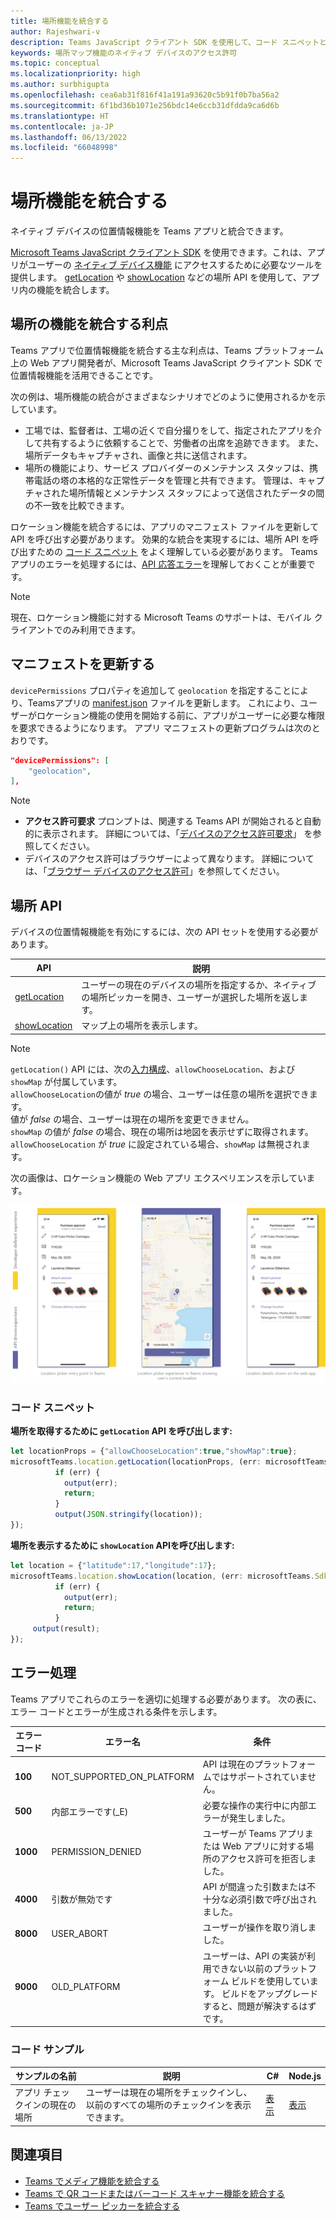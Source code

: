 ```yaml
---
title: 場所機能を統合する
author: Rajeshwari-v
description: Teams JavaScript クライアント SDK を使用して、コード スニペットとサンプルを使用して位置情報機能を活用する方法について説明します
keywords: 場所マップ機能のネイティブ デバイスのアクセス許可
ms.topic: conceptual
ms.localizationpriority: high
ms.author: surbhigupta
ms.openlocfilehash: cea6ab31f816f41a191a93620c5b91f0b7ba56a2
ms.sourcegitcommit: 6f1bd36b1071e256bdc14e6ccb31dfdda9ca6d6b
ms.translationtype: HT
ms.contentlocale: ja-JP
ms.lasthandoff: 06/13/2022
ms.locfileid: "66048998"
---
```

# <a name="integrate-location-capabilities"></a>場所機能を統合する

ネイティブ デバイスの位置情報機能を Teams アプリと統合できます。  

[Microsoft Teams JavaScript クライアント SDK](/javascript/api/overview/msteams-client?view=msteams-client-js-latest&preserve-view=true) を使用できます。これは、アプリがユーザーの [ネイティブ デバイス機能](native-device-permissions.md) にアクセスするために必要なツールを提供します。 [getLocation](/javascript/api/@microsoft/teams-js/location.locationprops) や [showLocation](/javascript/api/@microsoft/teams-js/location.locationprops?) などの場所 API を使用して、アプリ内の機能を統合します。

## <a name="advantages-of-integrating-location-capabilities"></a>場所の機能を統合する利点

Teams アプリで位置情報機能を統合する主な利点は、Teams プラットフォーム上の Web アプリ開発者が、Microsoft Teams JavaScript クライアント SDK で位置情報機能を活用できることです。

次の例は、場所機能の統合がさまざまなシナリオでどのように使用されるかを示しています。

* 工場では、監督者は、工場の近くで自分撮りをして、指定されたアプリを介して共有するように依頼することで、労働者の出席を追跡できます。 また、場所データもキャプチャされ、画像と共に送信されます。
* 場所の機能により、サービス プロバイダーのメンテナンス スタッフは、携帯電話の塔の本格的な正常性データを管理と共有できます。 管理は、キャプチャされた場所情報とメンテナンス スタッフによって送信されたデータの間の不一致を比較できます。

ロケーション機能を統合するには、アプリのマニフェスト ファイルを更新して API を呼び出す必要があります。 効果的な統合を実現するには、場所 API を呼び出すための [コード スニペット](#code-snippets) をよく理解している必要があります。
Teams アプリのエラーを処理するには、[API 応答エラー](#error-handling)を理解しておくことが重要です。

> [!NOTE]
> 現在、ロケーション機能に対する Microsoft Teams のサポートは、モバイル クライアントでのみ利用できます。

## <a name="update-manifest"></a>マニフェストを更新する

`devicePermissions` プロパティを追加して `geolocation` を指定することにより、Teamsアプリの [manifest.json](../../resources/schema/manifest-schema.md#devicepermissions) ファイルを更新します。 これにより、ユーザーがロケーション機能の使用を開始する前に、アプリがユーザーに必要な権限を要求できるようになります。 アプリ マニフェストの更新プログラムは次のとおりです。

``` json
"devicePermissions": [
    "geolocation",
],
```

> [!NOTE]
>
> * **アクセス許可要求** プロンプトは、関連する Teams API が開始されると自動的に表示されます。 詳細については、「[デバイスのアクセス許可要求](native-device-permissions.md)」 を参照してください。
> * デバイスのアクセス許可はブラウザーによって異なります。 詳細については、「[ブラウザー デバイスのアクセス許可](browser-device-permissions.md)」を参照してください。

## <a name="location-apis"></a>場所 API

デバイスの位置情報機能を有効にするには、次の API セットを使用する必要があります。

| API      | 説明   |
| --- | --- |
|[getLocation](/javascript/api/@microsoft/teams-js/location.locationprops) | ユーザーの現在のデバイスの場所を指定するか、ネイティブの場所ピッカーを開き、ユーザーが選択した場所を返します。 |
|[showLocation](/javascript/api/@microsoft/teams-js/location.locationprops?) | マップ上の場所を表示します。 |

> [!NOTE]
> `getLocation()` API には、次の[入力構成](/javascript/api/@microsoft/teams-js/microsoftteams.location.locationprops)、`allowChooseLocation`、および `showMap` が付属しています。<br/> `allowChooseLocation`の値が *true* の場合、ユーザーは任意の場所を選択できます。<br/>  値が *false* の場合、ユーザーは現在の場所を変更できません。<br/> `showMap` の値が *false* の場合、現在の場所は地図を表示せずに取得されます。 `allowChooseLocation` が *true* に設定されている場合、`showMap` は無視されます。

次の画像は、ロケーション機能の Web アプリ エクスペリエンスを示しています。

![場所の機能に関する Web アプリ エクスペリエンス](../../assets/images/tabs/location-capability.png)

### <a name="code-snippets"></a>コード スニペット

**場所を取得するために `getLocation` API を呼び出します:**

```javascript
let locationProps = {"allowChooseLocation":true,"showMap":true};
microsoftTeams.location.getLocation(locationProps, (err: microsoftTeams.SdkError, location: microsoftTeams.location.Location) => {
          if (err) {
            output(err);
            return;
          }
          output(JSON.stringify(location));
});
```

**場所を表示するために `showLocation` APIを呼び出します:**

```javascript
let location = {"latitude":17,"longitude":17};
microsoftTeams.location.showLocation(location, (err: microsoftTeams.SdkError, result: boolean) => {
          if (err) {
            output(err);
            return;
          }
     output(result);
});
```

## <a name="error-handling"></a>エラー処理

Teams アプリでこれらのエラーを適切に処理する必要があります。 次の表に、エラー コードとエラーが生成される条件を示します。

|エラー コード |  エラー名     | 条件|
| --------- | --------------- | -------- |
| **100** | NOT_SUPPORTED_ON_PLATFORM | API は現在のプラットフォームではサポートされていません。|
| **500** | 内部エラーです(_E) | 必要な操作の実行中に内部エラーが発生しました。|
| **1000** | PERMISSION_DENIED |ユーザーが Teams アプリまたは Web アプリに対する場所のアクセス許可を拒否しました。|
| **4000** | 引数が無効です | API が間違った引数または不十分な必須引数で呼び出されました。|
| **8000** | USER_ABORT |ユーザーが操作を取り消しました。|
| **9000** | OLD_PLATFORM | ユーザーは、API の実装が利用できない以前のプラットフォーム ビルドを使用しています。 ビルドをアップグレードすると、問題が解決するはずです。|

### <a name="code-sample"></a>コード サンプル

|サンプルの名前 | 説明 | C# | Node.js |
|----------------|-----------------|--------------|--------------|
| アプリ チェックインの現在の場所 | ユーザーは現在の場所をチェックインし、以前のすべての場所のチェックインを表示できます。| [表示](https://github.com/OfficeDev/Microsoft-Teams-Samples/tree/main/samples/app-checkin-location/csharp) | [表示](https://github.com/OfficeDev/Microsoft-Teams-Samples/tree/main/samples/app-checkin-location/nodejs) |

## <a name="see-also"></a>関連項目

* [Teams でメディア機能を統合する](mobile-camera-image-permissions.md)
* [Teams で QR コードまたはバーコード スキャナー機能を統合する](qr-barcode-scanner-capability.md)
* [Teams でユーザー ピッカーを統合する](people-picker-capability.md)
